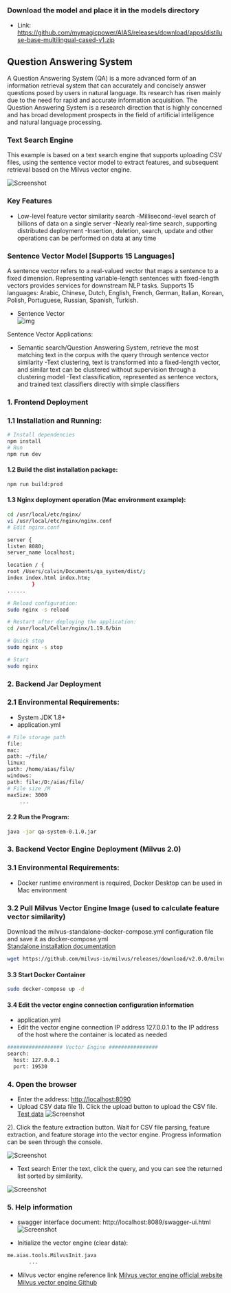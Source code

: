 
### Download the model and place it in the models directory
- Link: https://github.com/mymagicpower/AIAS/releases/download/apps/distiluse-base-multilingual-cased-v1.zip

## Question Answering System

A Question Answering System (QA) is a more advanced form of an information retrieval system that can accurately and concisely answer questions posed by users in natural language. Its research has risen mainly due to the need for rapid and accurate information acquisition. The Question Answering System is a research direction that is highly concerned and has broad development prospects in the field of artificial intelligence and natural language processing.

### Text Search Engine

This example is based on a text search engine that supports uploading CSV files, using the sentence vector model to extract features, and subsequent retrieval based on the Milvus vector engine.

![Screenshot](https://aias-home.oss-cn-beijing.aliyuncs.com/AIAS/8_suite_hub/question_answering_system/arc.png)


### Key Features

- Low-level feature vector similarity search
  -Millisecond-level search of billions of data on a single server
  -Nearly real-time search, supporting distributed deployment
  -Insertion, deletion, search, update and other operations can be performed on data at any time

### Sentence Vector Model [Supports 15 Languages]

A sentence vector refers to a real-valued vector that maps a sentence to a fixed dimension. Representing variable-length sentences with fixed-length vectors provides services for downstream NLP tasks.
Supports 15 languages:
Arabic, Chinese, Dutch, English, French, German, Italian, Korean, Polish, Portuguese, Russian, Spanish, Turkish.

- Sentence Vector   
  ![img](https://aias-home.oss-cn-beijing.aliyuncs.com/AIAS/nlp_sdks/Universal-Sentence-Encoder.png)


Sentence Vector Applications:

- Semantic search/Question Answering System, retrieve the most matching text in the corpus with the query through sentence vector similarity
  -Text clustering, text is transformed into a fixed-length vector, and similar text can be clustered without supervision through a clustering model
  -Text classification, represented as sentence vectors, and trained text classifiers directly with simple classifiers

### 1. Frontend Deployment

### 1.1 Installation and Running:
```bash
# Install dependencies
npm install
# Run
npm run dev
```

#### 1.2 Build the dist installation package:
```bash
npm run build:prod
```

#### 1.3 Nginx deployment operation (Mac environment example):
```bash
cd /usr/local/etc/nginx/
vi /usr/local/etc/nginx/nginx.conf
# Edit nginx.conf

server {
listen 8080;
server_name localhost;

location / {
root /Users/calvin/Documents/qa_system/dist/;
index index.html index.htm;
        }
......

# Reload configuration:
sudo nginx -s reload

# Restart after deploying the application:
cd /usr/local/Cellar/nginx/1.19.6/bin

# Quick stop
sudo nginx -s stop

# Start
sudo nginx
```

### 2. Backend Jar Deployment

### 2.1 Environmental Requirements:

- System JDK 1.8+
- application.yml   
```bash
# File storage path
file:
mac:
path: ~/file/
linux:
path: /home/aias/file/
windows:
path: file:/D:/aias/file/
# File size /M
maxSize: 3000
    ...
```

#### 2.2 Run the Program:
```bash
java -jar qa-system-0.1.0.jar

```

### 3. Backend Vector Engine Deployment (Milvus 2.0)

### 3.1 Environmental Requirements:

- Docker runtime environment is required, Docker Desktop can be used in Mac environment

### 3.2 Pull Milvus Vector Engine Image (used to calculate feature vector similarity)

Download the milvus-standalone-docker-compose.yml configuration file and save it as docker-compose.yml      
[Standalone installation documentation](https://milvus.io/docs/v2.0.0/install_standalone-docker.md)        
```bash
wget https://github.com/milvus-io/milvus/releases/download/v2.0.0/milvus-standalone-docker-compose.yml -O docker-compose.yml
```

#### 3.3 Start Docker Container
```bash
sudo docker-compose up -d
```

#### 3.4 Edit the vector engine connection configuration information
- application.yml
- Edit the vector engine connection IP address 127.0.0.1 to the IP address of the host where the container is located as needed
```bash
################## Vector Engine ################
search:
  host: 127.0.0.1
  port: 19530
```

### 4. Open the browser

- Enter the address: [http://localhost:8090](http://localhost:8090/)
- Upload CSV data file
  1). Click the upload button to upload the CSV file.
[Test data](https://aias-home.oss-cn-beijing.aliyuncs.com/AIAS/8_suite_hub/question_answering_system/example.csv)
![Screenshot](https://aias-home.oss-cn-beijing.aliyuncs.com/AIAS/8_suite_hub/question_answering_system/data.png)


2). Click the feature extraction button.
Wait for CSV file parsing, feature extraction, and feature storage into the vector engine. Progress information can be seen through the console.


![Screenshot](https://aias-home.oss-cn-beijing.aliyuncs.com/AIAS/8_suite_hub/question_answering_system/storage.png)

- Text search
Enter the text, click the query, and you can see the returned list sorted by similarity.

![Screenshot](https://aias-home.oss-cn-beijing.aliyuncs.com/AIAS/8_suite_hub/question_answering_system/search.png)

### 5. Help information

- swagger interface document:
  http://localhost:8089/swagger-ui.html
  ![Screenshot](https://aias-home.oss-cn-beijing.aliyuncs.com/AIAS/video_search/swagger.png)

- Initialize the vector engine (clear data):

```bash
me.aias.tools.MilvusInit.java 
       ...
```

- Milvus vector engine reference link
  [Milvus vector engine official website](https://milvus.io/)      
  [Milvus vector engine Github](https://github.com/milvus-io)

